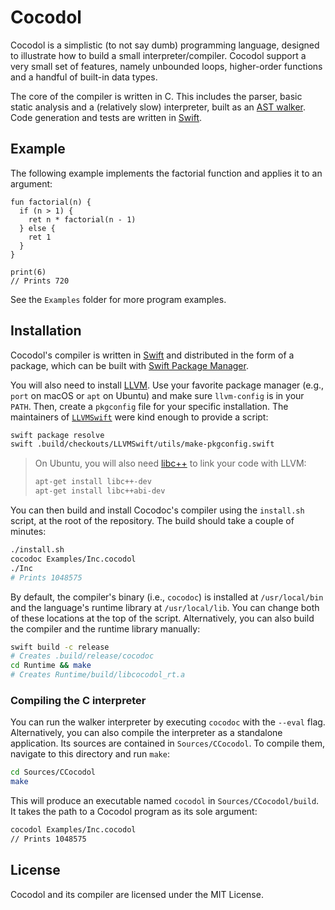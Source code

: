 # Cocodol

Cocodol is a simplistic (to not say dumb) programming language, designed to illustrate how to build a small interpreter/compiler.
Cocodol support a very small set of features, namely unbounded loops, higher-order functions and a handful of built-in data types.

The core of the compiler is written in C.
This includes the parser, basic static analysis and a (relatively slow) interpreter, built as an [AST walker](https://en.wikipedia.org/wiki/Interpreter_(computing)#Abstract_syntax_tree_interpreters).
Code generation and tests are written in [Swift](https://swift.org).

## Example

The following example implements the factorial function and applies it to an argument:

```cocodol
fun factorial(n) {
  if (n > 1) {
    ret n * factorial(n - 1)
  } else {
    ret 1
  }
}

print(6)
// Prints 720
```

See the `Examples` folder for more program examples.

## Installation

Cocodol's compiler is written in [Swift](https://swift.org) and distributed in the form of a package, which can be built with [Swift Package Manager](https://swift.org/package-manager/).

You will also need to install [LLVM](https://llvm.org).
Use your favorite package manager (e.g., `port` on macOS or `apt` on Ubuntu) and make sure `llvm-config` is in your `PATH`.
Then, create a `pkgconfig` file for your specific installation.
The maintainers of [`LLVMSwift`](https://github.com/llvm-swift/LLVMSwift) were kind enough to provide a script:

```bash
swift package resolve
swift .build/checkouts/LLVMSwift/utils/make-pkgconfig.swift
```

> On Ubuntu, you will also need [libc++](https://libcxx.llvm.org) to link your code with LLVM:
>
> ```bash
> apt-get install libc++-dev
> apt-get install libc++abi-dev
> ```

You can then build and install Cocodoc's compiler using the `install.sh` script, at the root of the repository.
The  build should take a couple of minutes:

```bash
./install.sh
cocodoc Examples/Inc.cocodol
./Inc
# Prints 1048575
```

By default, the compiler's binary (i.e., `cocodoc`) is installed at `/usr/local/bin` and the language's runtime library at `/usr/local/lib`.
You can change both of these locations at the top of the script.
Alternatively, you can also build the compiler and the runtime library manually:

```bash
swift build -c release
# Creates .build/release/cocodoc
cd Runtime && make
# Creates Runtime/build/libcocodol_rt.a
```

### Compiling the C interpreter

You can run the walker interpreter by executing `cocodoc` with the `--eval` flag.
Alternatively, you can also compile the interpreter as a standalone application.
Its sources are contained in `Sources/CCocodol`.
To compile them, navigate to this directory and run `make`:

```bash
cd Sources/CCocodol
make
```

This will produce an executable named `cocodol` in `Sources/CCocodol/build`.
It takes the path to a Cocodol program as its sole argument:

```bash
cocodol Examples/Inc.cocodol
// Prints 1048575
```

## License

Cocodol and its compiler are licensed under the MIT License.
